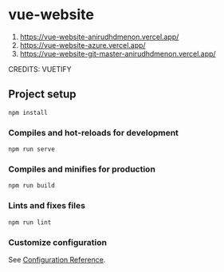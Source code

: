 # vue-website
1. https://vue-website-anirudhdmenon.vercel.app/
2. https://vue-website-azure.vercel.app/
3. https://vue-website-git-master-anirudhdmenon.vercel.app/

CREDITS: VUETIFY

## Project setup
```
npm install
```

### Compiles and hot-reloads for development
```
npm run serve
```

### Compiles and minifies for production
```
npm run build
```

### Lints and fixes files
```
npm run lint
```

### Customize configuration
See [Configuration Reference](https://cli.vuejs.org/config/).
